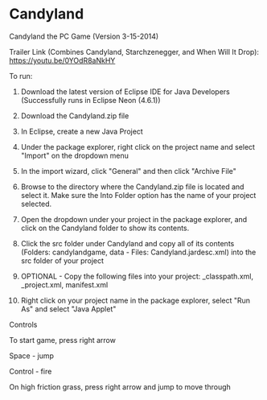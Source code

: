 # Candyland
Candyland the PC Game (Version 3-15-2014)

Trailer Link (Combines Candyland, Starchzenegger, and When Will It Drop): https://youtu.be/0YOdR8aNkHY

To run:

1. Download the latest version of Eclipse IDE for Java Developers (Successfully runs in Eclipse Neon (4.6.1))

2. Download the Candyland.zip file

3. In Eclipse, create a new Java Project

4. Under the package explorer, right click on the project name and select "Import" on the dropdown menu

5. In the import wizard, click "General" and then click "Archive File"

6. Browse to the directory where the Candyland.zip file is located and select it. Make sure the Into Folder option has the name of your project selected.

7. Open the dropdown under your project in the package explorer, and click on the Candyland folder to show its contents.

8. Click the src folder under Candyland and copy all of its contents (Folders: candylandgame, data - Files: Candyland.jardesc.xml) into the src folder of your project

9. OPTIONAL - Copy the following files into your project: _classpath.xml, _project.xml, manifest.xml

10. Right click on your project name in the package explorer, select "Run As" and select "Java Applet"

Controls

To start game, press right arrow

Space - jump

Control - fire

On high friction grass, press right arrow and jump to move through


